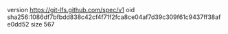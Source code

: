version https://git-lfs.github.com/spec/v1
oid sha256:1086df7bfbdd838c42cf4f71f2fca8ce04af7d39c309f61c9437ff38afe0dd52
size 567
